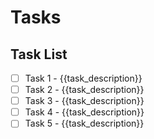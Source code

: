 # Tasks

## Task List

- [ ] Task 1 - {{task_description}}
- [ ] Task 2 - {{task_description}}
- [ ] Task 3 - {{task_description}}
- [ ] Task 4 - {{task_description}}
- [ ] Task 5 - {{task_description}}
